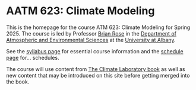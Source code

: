 # AATM 623: Climate Modeling

This is the homepage for the course ATM 623: Climate Modeling for Spring 2025. The course is led by Professor [Brian Rose](https://www.atmos.albany.edu/facstaff/brose/) in the [Department of Atmospheric and Environmental Sciences](https://www.albany.edu/daes) at the [University at Albany](https://www.albany.edu).

See the [syllabus page](syllabus) for essential course information and the [schedule page](schedule) for... schedules.

The course will use content from [The Climate Laboratory book](https://brian-rose.github.io/ClimateLaboratoryBook/) as well as new content that may be introduced on this site before getting merged into the book.